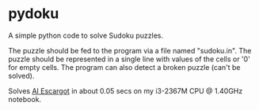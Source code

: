 pydoku
======

A simple python code to solve Sudoku puzzles.

The puzzle should be fed to the program via a file named "sudoku.in". The puzzle should be represented in a single line with values of the cells or '0' for empty cells. The program can also detect a broken puzzle (can't be solved).

Solves [AI Escargot](http://usatoday30.usatoday.com/news/offbeat/2006-11-06-sudoku_x.htm) in about 0.05 secs on my i3-2367M CPU @ 1.40GHz notebook.
